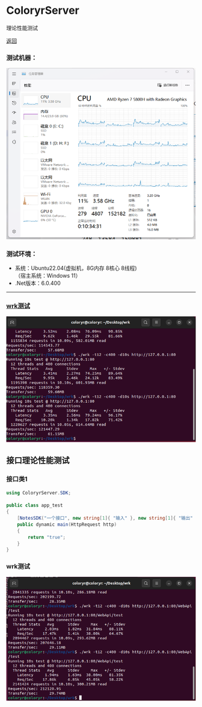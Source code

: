 # ColoryrServer

理论性能测试

[返回](../README.md)

### 测试机器：  
![测试环境](./pic/server.png)  
### 测试环境：  
- 系统：Ubuntu22.04(虚拟机，8G内存 8核心 8线程)  
  （宿主系统：Windows 11）
- .Net版本：6.0.400
-------------------
### [wrk测试](https://github.com/wg/wrk)
![结果](./pic/wrk.png)   

## 接口理论性能测试

### 接口类1
```C#
using ColoryrServer.SDK;

public class app_test
{
    [NotesSDK("一个接口", new string[1]{ "输入" }, new string[1]{ "输出" })]
    public dynamic main(HttpRequest http)
    {  
        return "true";
    }
}
```

### wrk测试
![结果](./pic/wrk6.png)  
